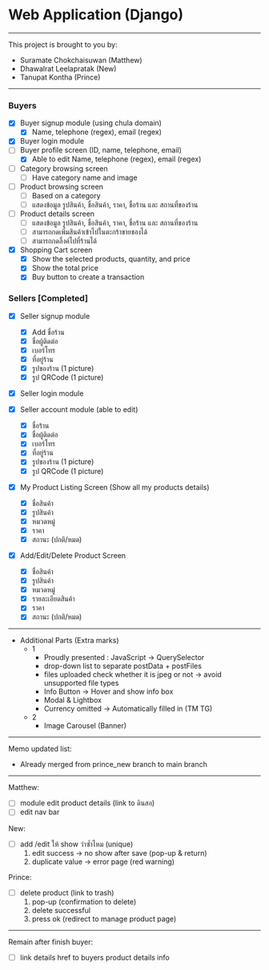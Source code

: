 # Web Application (Django)

---

This project is brought to you by:

* Suramate Chokchaisuwan (Matthew)
* Dhawalrat Leelapratak (New)
* Tanupat Kontha (Prince)

---

### Buyers

- [X] Buyer signup module (using chula domain)
  - [X] Name, telephone (regex), email (regex)
- [X] Buyer login module
- [ ] Buyer profile screen (ID, name, telephone, email)
  - [X] Able to edit Name, telephone (regex), email (regex)
- [ ] Category browsing screen
  - [ ] Have category name and image
- [ ] Product browsing screen
  - [ ] Based on a category
  - [ ] แสดงข้อมูล รูปสินค้า, ชื่อสินค้า, ราคา, ชื่อร้าน และ สถานที่ของร้าน
- [ ] Product details screen
  - [ ] แสดงข้อมูล รูปสินค้า, ชื่อสินค้า, ราคา, ชื่อร้าน และ สถานที่ของร้าน
  - [ ] สามารถกดเพิ่มสินค้าเข้าไปในตะกร้าขายของได้
  - [ ] สามารถกดลิ้งค์ไปที่ร้านได้
- [X] Shopping Cart screen
  - [X] Show the selected products, quantity, and price
  - [X] Show the total price
  - [X] Buy button to create a transaction

### Sellers [Completed]

- [X] Seller signup module

  - [X] Add ชื่อร้าน
  - [X] ชื่อผู้ติดต่อ
  - [X] เบอร์โทร
  - [X] ที่อยู่ร้าน
  - [X] รูปของร้าน (1 picture)
  - [X] รูป QRCode (1 picture)
- [X] Seller login module
- [X] Seller account module (able to edit)

  - [X] ชื่อร้าน
  - [X] ชื่อผู้ติดต่อ
  - [X] เบอร์โทร
  - [X] ที่อยู่ร้าน
  - [X] รูปของร้าน (1 picture)
  - [X] รูป QRCode (1 picture)
- [X] My Product Listing Screen (Show all my products details)

  - [X] ชื่อสินค้า
  - [X] รูปสินค้า
  - [X] หมวดหมู่
  - [X] ราคา
  - [X] สถานะ (ปกติ/หมด)
- [x] Add/Edit/Delete Product Screen

  - [x] ชื่อสินค้า
  - [x] รูปสินค้า
  - [x] หมวดหมู่
  - [x] รายละเอียดสินค้า
  - [x] ราคา
  - [x] สถานะ (ปกติ/หมด)

---
* Additional Parts (Extra marks)
  * 1
    * Proudly presented : JavaScript -> QuerySelector
    * drop-down list to separate postData + postFiles
    * files uploaded check whether it is jpeg or not -> avoid unsupported file types
    * Info Button -> Hover and show info box
    * Modal & Lightbox
    * Currency omitted -> Automatically filled in (TM TG)
  * 2
    * Image Carousel (Banner)

---

Memo updated list:

* Already merged from prince_new branch to main branch
---

Matthew:
- [ ] module edit product details (link to ดินสอ)
- [ ] edit nav bar

New:
- [ ] add /edit ให้ show ว่าซ้ำไหม (unique)
  1. edit success -> no show after save (pop-up & return)
  2. duplicate value -> error page  (red warning)


Prince:
- [ ] delete product (link to trash) 
  1. pop-up (confirmation to delete)
  2. delete successful
  3. press ok (redirect to manage product page)

---
Remain after finish buyer:
- [ ] link details href to buyers product details info